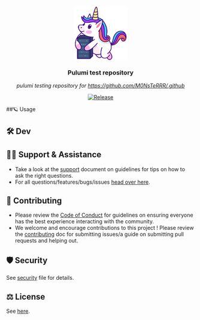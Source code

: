 <!--- THIS FILE IS GENERATED! DO NOT EDIT! Maintained by Pulumi -->
<div align="center">
<img src="https://raw.githubusercontent.com/m0nsterrr/test-pulumi/main/docs/assets/logo.svg" align="center" width="144px" height="144px"/>

### Pulumi test repository

_pulumi testing repository for https://github.com/M0NsTeRRR/.github_

</div>
<div align="center">


[![Release](https://img.shields.io/github/actions/workflow/status/m0nsterrr/test-pulumi/release.yml?branch=main&label=&logo=github&style=for-the-badge&logoColor=black&color=white)](https://github.com/m0nsterrr/test-pulumi/tree/main/.github/workflows/release.yml)
</div>

<div align="center">



</div>


##🪐 Usage




## 🛠️ Dev





## 🙋‍♂️ Support & Assistance

* Take a look at the [support](.github/SUPPORT.md) document on
     guidelines for tips on how to ask the right questions.
* For all questions/features/bugs/issues [head over here](/../../issues/new/choose).

## 🤝 Contributing

* Please review the [Code of Conduct](.github/CODE_OF_CONDUCT.md) for guidelines
    on ensuring everyone has the best experience interacting with the community.
* We welcome and encourage contributions to this project !
    Please review the [contributing](.github/CONTRIBUTING.md) doc for submitting
    issues/a guide on submitting pull requests and helping out.

## 🛡️ Security

See [security](.github/SECURITY.md) file for details.

## ⚖️ License

See [here](LICENSE).